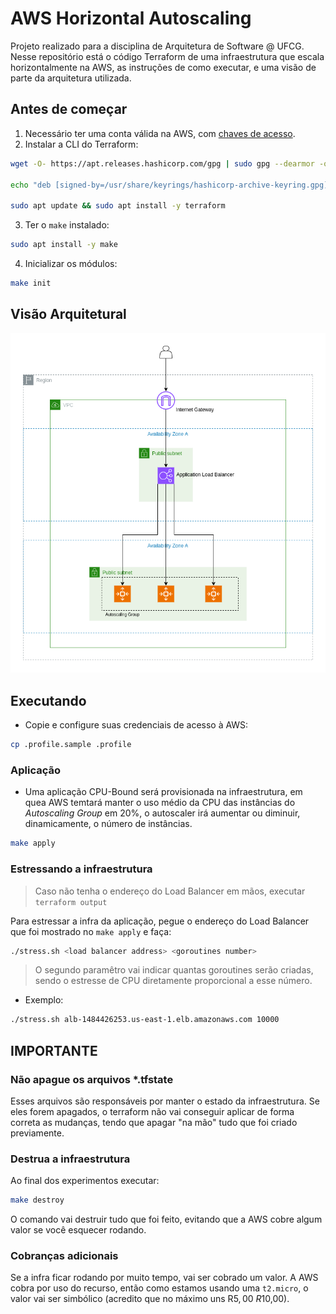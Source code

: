 # AWS Horizontal Autoscaling

Projeto realizado para a disciplina de Arquitetura de Software @ UFCG. Nesse repositório está o código Terraform de uma infraestrutura que escala horizontalmente na AWS, as instruções de como executar, e uma visão de parte da arquitetura utilizada.

## Antes de começar

1. Necessário ter uma conta válida na AWS, com [chaves de acesso](https://docs.aws.amazon.com/IAM/latest/UserGuide/id_credentials_access-keys.html#Using_CreateAccessKey).
2. Instalar a CLI do Terraform:

```sh
wget -O- https://apt.releases.hashicorp.com/gpg | sudo gpg --dearmor -o /usr/share/keyrings/hashicorp-archive-keyring.gpg

echo "deb [signed-by=/usr/share/keyrings/hashicorp-archive-keyring.gpg] https://apt.releases.hashicorp.com $(lsb_release -cs) main" | sudo tee /etc/apt/sources.list.d/hashicorp.list

sudo apt update && sudo apt install -y terraform
```

3. Ter o `make` instalado:

```sh
sudo apt install -y make
```

4. Inicializar os módulos:

```sh
make init
```

## Visão Arquitetural

![Visão Arquitetural](./assets/architecture.png)

## Executando

* Copie e configure suas credenciais de acesso à AWS:

```sh
cp .profile.sample .profile
```

### Aplicação

* Uma aplicação CPU-Bound será provisionada na infraestrutura, em quea AWS temtará manter o uso médio da CPU das instâncias do _Autoscaling Group_ em 20%, o autoscaler irá aumentar ou diminuir, dinamicamente, o número de instâncias.

```sh
make apply
```

### Estressando a infraestrutura

> Caso não tenha o endereço do Load Balancer em mãos, executar `terraform output`

Para estressar a infra da aplicação, pegue o endereço do Load Balancer que foi mostrado no `make apply` e faça:

```sh
./stress.sh <load balancer address> <goroutines number>
```

> O segundo paramêtro vai indicar quantas goroutines serão criadas, sendo o estresse de CPU diretamente proporcional a esse número.

* Exemplo:

```sh
./stress.sh alb-1484426253.us-east-1.elb.amazonaws.com 10000
```

## IMPORTANTE

### Não apague os arquivos *.tfstate

Esses arquivos são responsáveis por manter o estado da infraestrutura. Se eles forem apagados, o terraform não vai conseguir aplicar de forma correta as mudanças, tendo que apagar "na mão" tudo que foi criado previamente.

### Destrua a infraestrutura

Ao final dos experimentos executar:

```sh
make destroy
```

O comando vai destruir tudo que foi feito, evitando que a AWS cobre algum valor se você esquecer rodando.

### Cobranças adicionais

Se a infra ficar rodando por muito tempo, vai ser cobrado um valor. A AWS cobra por uso do recurso, então como estamos usando uma `t2.micro`, o valor vai ser simbólico (acredito que no máximo uns R$5,00 ~ R$10,00).
